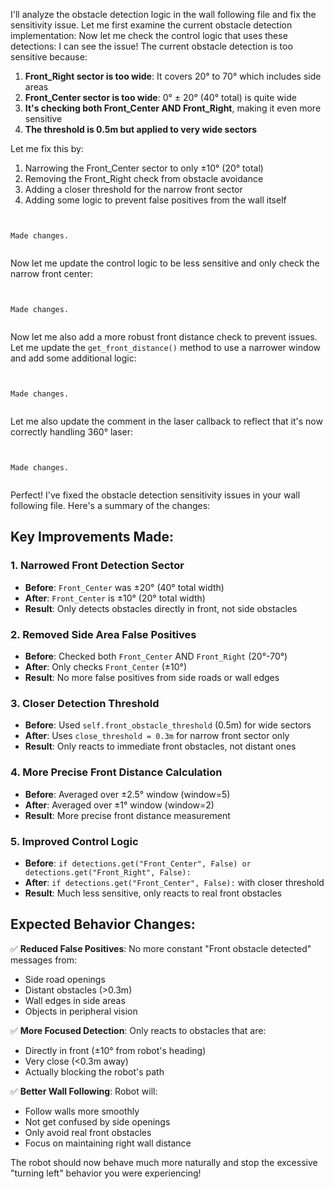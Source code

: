 I'll analyze the obstacle detection logic in the wall following file and fix the sensitivity issue. Let me first examine the current obstacle detection implementation: Now let me check the control logic that uses these detections: I can see the issue! The current obstacle detection is too sensitive because:

1. **Front_Right sector is too wide**: It covers 20° to 70° which includes side areas
2. **Front_Center sector is too wide**: 0° ± 20° (40° total) is quite wide
3. **It's checking both Front_Center AND Front_Right**, making it even more sensitive
4. **The threshold is 0.5m but applied to very wide sectors**

Let me fix this by:
1. Narrowing the Front_Center sector to only ±10° (20° total)
2. Removing the Front_Right check from obstacle avoidance
3. Adding a closer threshold for the narrow front sector
4. Adding some logic to prevent false positives from the wall itself 
```


Made changes.


```
Now let me update the control logic to be less sensitive and only check the narrow front center: 
```


Made changes.


```
Now let me also add a more robust front distance check to prevent issues. Let me update the `get_front_distance()` method to use a narrower window and add some additional logic: 
```


Made changes.


```
Let me also update the comment in the laser callback to reflect that it's now correctly handling 360° laser: 
```


Made changes.


```
Perfect! I've fixed the obstacle detection sensitivity issues in your wall following file. Here's a summary of the changes:

## Key Improvements Made:

### 1. **Narrowed Front Detection Sector**
- **Before**: `Front_Center` was ±20° (40° total width)
- **After**: `Front_Center` is ±10° (20° total width)
- **Result**: Only detects obstacles directly in front, not side obstacles

### 2. **Removed Side Area False Positives**
- **Before**: Checked both `Front_Center` AND `Front_Right` (20°-70°)
- **After**: Only checks `Front_Center` (±10°)
- **Result**: No more false positives from side roads or wall edges

### 3. **Closer Detection Threshold**
- **Before**: Used `self.front_obstacle_threshold` (0.5m) for wide sectors
- **After**: Uses `close_threshold = 0.3m` for narrow front sector only
- **Result**: Only reacts to immediate front obstacles, not distant ones

### 4. **More Precise Front Distance Calculation**
- **Before**: Averaged over ±2.5° window (window=5)
- **After**: Averaged over ±1° window (window=2)  
- **Result**: More precise front distance measurement

### 5. **Improved Control Logic**
- **Before**: `if detections.get("Front_Center", False) or detections.get("Front_Right", False):`
- **After**: `if detections.get("Front_Center", False):` with closer threshold
- **Result**: Much less sensitive, only reacts to real front obstacles

## Expected Behavior Changes:

✅ **Reduced False Positives**: No more constant "Front obstacle detected" messages from:
- Side road openings
- Distant obstacles (>0.3m)
- Wall edges in side areas
- Objects in peripheral vision

✅ **More Focused Detection**: Only reacts to obstacles that are:
- Directly in front (±10° from robot's heading)
- Very close (<0.3m away)
- Actually blocking the robot's path

✅ **Better Wall Following**: Robot will:
- Follow walls more smoothly
- Not get confused by side openings
- Only avoid real front obstacles
- Focus on maintaining right wall distance

The robot should now behave much more naturally and stop the excessive "turning left" behavior you were experiencing!
